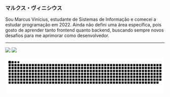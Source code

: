 ### **マルクス・ヴィニシウス**

Sou Marcus Vinícius, estudante de Sistemas de Informação e comecei a estudar programação em 2022. Ainda não defini uma área específica, pois gosto de aprender tanto frontend quanto backend, buscando sempre novos desafios para me aprimorar como desenvolvedor.

---

 <img src="https://streak-stats.demolab.com?user=eivini&theme=dark" height="190em"/>  <img src="https://github-readme-stats.vercel.app/api/top-langs/?username=eivini&layout=compact&theme=dark" height="190em"/> 

![Snake Commit Black](https://github.com/Platane/snk/raw/output/github-contribution-grid-snake-dark.svg)

